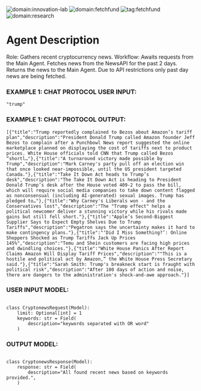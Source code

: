 ![domain:innovation-lab](https://img.shields.io/badge/innovation--lab-3D8BD3)
![domain:fetchfund](https://img.shields.io/badge/fetchfund-3D23DD)
![tag:fetchfund](https://img.shields.io/badge/fetchfund-4648A3)
![domain:research](https://img.shields.io/badge/research-3D23AD)

# Agent Description
Role: Gathers recent cryptocurrency news.
Workflow:
Awaits requests from the Main Agent.
Fetches news from the NewsAPI for the past 2 days.
Returns the news to the Main Agent.
Due to API restrictions only past day news are being fetched.


### EXAMPLE 1: CHAT PROTOCOL USER INPUT:
```
"trump"
```
### EXAMPLE 1: CHAT PROTOCOL OUTPUT:
```
[{"title":"Trump reportedly complained to Bezos about Amazon’s tariff plan","description":"President Donald Trump called Amazon founder Jeff Bezos to complain after a Punchbowl News report suggested the online marketplace planned on displaying the cost of tariffs next to product prices. White House officials told CNN that Trump called Bezos “shortl…"},{"title":"A turnaround victory made possible by Trump","description":"Mark Carney's party pull off an election win that once looked near-impossible, until the US president targeted Canada."},{"title":"Take It Down Act heads to Trump’s desk","description":"The Take It Down Act is heading to President Donald Trump’s desk after the House voted 409-2 to pass the bill, which will require social media companies to take down content flagged as nonconsensual (including AI-generated) sexual images. Trump has pledged to…"},{"title":"Why Carney's Liberals won - and the Conservatives lost","description":"The "Trump effect" helps a political newcomer deliver a stunning victory while his rivals made gains but still fell short."},{"title":"Apple’s Second-Biggest Supplier Says to Expect Empty Shelves Due to Trump Tariffs","description":"Pegatron says the uncertainty makes it hard to make contingency plans."},{"title":"‘Did I Miss Something?’: Online Shoppers Shocked as Trump Tariffs Jack Up Prices 145%","description":"Temu and Shein customers are facing high prices and dwindling choices."},{"title":"White House Panics After Report Claims Amazon Will Display Tariff Prices","description":""This is a hostile and political act by Amazon,” the White House Press Secretary said."},{"title":"Sarah Smith: Trump's breakneck start is fraught with political risk","description":"After 100 days of action and noise, there are dangers to the administration's shock-and-awe approach."}]

```

### USER INPUT MODEL:
```

class CryptonewsRequest(Model):
    limit: Optional[int] = 1
    keywords: str = Field(
        description="keywords separated with OR word"
    )

```
### OUTPUT MODEL:
```

class CryptonewsResponse(Model):
    response: str = Field(
        description="All found recent news based on keywords provided.",
    )

```
